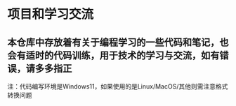 # 项目和学习交流
本仓库中存放着有关于编程学习的一些代码和笔记，也会有适时的代码训练，用于技术的学习与交流，如有错误，请多多指正
---
注：代码编写环境是Windows11，如果使用的是Linux/MacOS/其他则需注意格式转换问题
